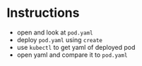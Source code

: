 # Instructions

- open and look at `pod.yaml`
- deploy `pod.yaml` using `create`
- use `kubectl` to get yaml of deployed pod
- open yaml and compare it to `pod.yaml`